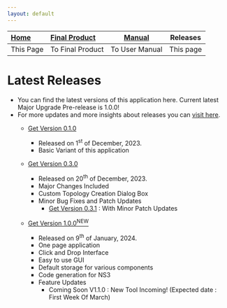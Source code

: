 ```yaml
---
layout: default
---
```


| [Home](./index.html) | [Final Product](./appImages.html) | [Manual](./manual.html) | Releases  |
|:---------------------|:----------------------------------|------------------------|-----------|
| This Page            | To Final Product                  | To User Manual         | This page |


# Latest Releases
- You can find the latest versions of this application here. Current latest Major Upgrade Pre-release is 1.0.0!
- For more updates and more insights about releases you can [visit here](https://github.com/HenilMistry/NS3-GUI-HELPER/releases).
  - <a href="./Releases/NS3-GUI V1.0.jar" download> Get Version 0.1.0 </a>

    - Released on 1<sup>st</sup> of December, 2023.
    - Basic Variant of this application
  
  - <a href="./Releases/NS3-GUI V3.0.jar" download> Get Version 0.3.0 </a>
    
    - Released on 20<sup>th</sup> of December, 2023.
    - Major Changes Included
    - Custom Topology Creation Dialog Box
    - Minor Bug Fixes and Patch Updates
      - <a href="./Releases/NS3-GUI V0.3.1.jar" download> Get Version 0.3.1</a> : With Minor Patch Updates

  - <a href="./Releases/NS3-GUI V1.0.0.jar" download> Get Version 1.0.0<sup>NEW</sup> </a>
  
      - Released on 9<sup>th</sup> of January, 2024.
      - One page application
      - Click and Drop Interface
      - Easy to use GUI
      - Default storage for various components
      - Code generation for NS3
      - Feature Updates
        - Coming Soon V1.1.0 : New Tool Incoming! (Expected date : First Week Of March)
  

